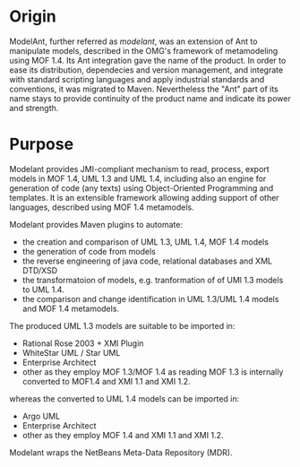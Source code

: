 # Origin

ModelAnt, further referred as *modelant*, was an extension of Ant to manipulate models, described in the OMG's framework of metamodeling using MOF 1.4. Its Ant integration
gave the name of the product. In order to ease its distribution, dependecies and version management, and integrate with standard scripting languages and apply industrial 
standards and conventions, it was migrated to Maven. Nevertheless the "Ant" part of its name stays to provide continuity of the product name and indicate its power and
strength.

# Purpose 

Modelant provides JMI-compliant mechanism to read, process, export models in MOF 1.4, UML 1.3 and UML 1.4, including also an engine for generation of code (any texts) using Object-Oriented Programming
and templates. It is an extensible framework allowing adding support of other languages, described using MOF 1.4 metamodels.

Modelant provides Maven plugins to automate:
* the creation and comparison of UML 1.3, UML 1.4, MOF 1.4 models
* the generation of code from models
* the reverse engineering of java code, relational databases and XML DTD/XSD
* the transformatoion of models, e.g. tranformation of of UMl 1.3 models to UML 1.4.
* the comparison and change identification in UML 1.3/UML 1.4 models and MOF 1.4 metamodels.

The produced UML 1.3 models are suitable to be imported in:
* Rational Rose 2003 + XMI Plugin
* WhiteStar UML / Star UML
* Enterprise Architect
* other
as they employ MOF 1.3/MOF 1.4 as reading MOF 1.3 is internally converted to MOF1.4 and XMI 1.1 and XMI 1.2.

whereas the converted to UML 1.4 models can be imported in:
* Argo UML
* Enterprise Architect
* other
as they employ MOF 1.4 and XMI 1.1 and XMI 1.2.

Modelant wraps the NetBeans Meta-Data Repository (MDR).